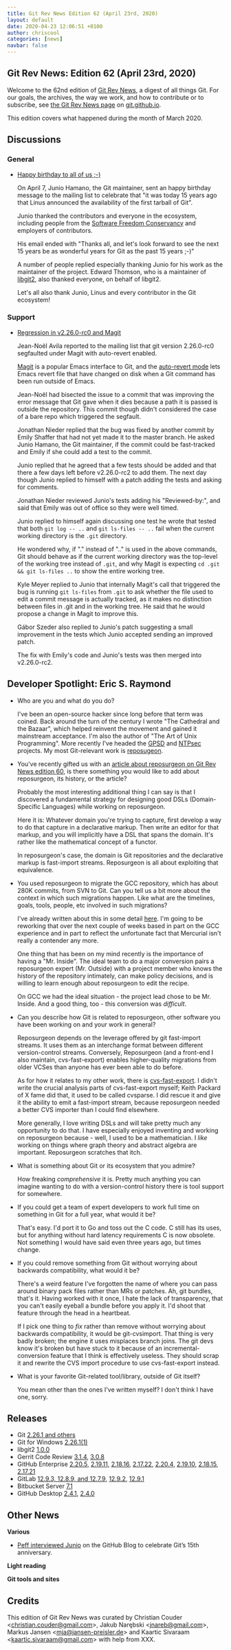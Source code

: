 ```yaml
---
title: Git Rev News Edition 62 (April 23rd, 2020)
layout: default
date: 2020-04-23 12:06:51 +0100
author: chriscool
categories: [news]
navbar: false
---
```


## Git Rev News: Edition 62 (April 23rd, 2020)

Welcome to the 62nd edition of [Git Rev News](https://git.github.io/rev_news/rev_news/),
a digest of all things Git. For our goals, the archives, the way we work, and how to contribute or to
subscribe, see [the Git Rev News page](https://git.github.io/rev_news/rev_news/) on [git.github.io](http://git.github.io).

This edition covers what happened during the month of March 2020.

## Discussions

### General

* [Happy birthday to all of us ;-)](https://lore.kernel.org/git/xmqqzhbmpyh6.fsf@gitster.c.googlers.com/)

  On April 7, Junio Hamano, the Git maintainer, sent an happy birthday
  message to the mailing list to celebrate that "it was today 15 years
  ago that Linus announced the availability of the first tarball of
  Git".

  Junio thanked the contributors and everyone in the ecosystem,
  including people from the [Software Freedom Conservancy](https://sfconservancy.org/)
  and employers of contributors.

  His email ended with "Thanks all, and let's look forward to see the
  next 15 years be as wonderful years for Git as the past 15 years
  ;-)"

  A number of people replied especially thanking Junio for his work as
  the maintainer of the project. Edward Thomson, who is a maintainer
  of [libgit2](https://libgit2.org/), also thanked everyone, on behalf
  of libgit2.

  Let's all also thank Junio, Linus and every contributor in the Git
  ecosystem!

<!---
### Reviews
-->

### Support

* [Regression in v2.26.0-rc0 and Magit](https://lore.kernel.org/git/3091652.KAqcNXvZJ4@cayenne/)

  Jean-Noël Avila reported to the mailing list that git version
  2.26.0-rc0 segfaulted under Magit with auto-revert enabled.

  [Magit](https://magit.vc/) is a popular Emacs interface to Git, and
  the [auto-revert mode](https://magit.vc/manual/magit/Automatic-Reverting-of-File_002dVisiting-Buffers.html)
  lets Emacs revert file that have changed on disk when a Git command
  has been run outside of Emacs.

  Jean-Noël had bisected the issue to a commit that was improving the
  error message that Git gave when it dies because a path it is passed
  is outside the repository. This commit though didn't considered the
  case of a bare repo which triggered the segfault.

  Jonathan Nieder replied that the bug was fixed by another commit by
  Emily Shaffer that had not yet made it to the master branch. He
  asked Junio Hamano, the Git maintainer, if the commit could be
  fast-tracked and Emily if she could add a test to the commit.

  Junio replied that he agreed that a few tests should be added and
  that there a few days left before v2.26.0-rc2 to add them. The next
  day though Junio replied to himself with a patch adding the tests
  and asking for comments.

  Jonathan Nieder reviewed Junio's tests adding his "Reviewed-by:",
  and said that Emily was out of office so they were well timed.

  Junio replied to himself again discussing one test he wrote that
  tested that both `git log -- ..` and `git ls-files -- ..` fail when
  the current working directory is the `.git` directory.

  He wondered why, if "." instead of ".." is used in the above
  commands, Git should behave as if the current working directory was
  the top-level of the working tree instead of `.git`, and why Magit
  is expecting `cd .git && git ls-files ..` to show the entire working
  tree.

  Kyle Meyer replied to Junio that internally Magit's call that
  triggered the bug is running `git ls-files` from `.git` to ask
  whether the file used to edit a commit message is actually tracked,
  as it makes no distinction between files in .git and in the working
  tree. He said that he would propose a change in Magit to improve
  this.

  Gábor Szeder also replied to Junio's patch suggesting a small
  improvement in the tests which Junio accepted sending an improved
  patch.

  The fix with Emily's code and Junio's tests was then merged into
  v2.26.0-rc2.

## Developer Spotlight: Eric S. Raymond

* Who are you and what do you do?

  I've been an open-source hacker since long before that term was coined.
  Back around the turn of the century I wrote "The Cathedral and the
  Bazaar", which helped reinvent the movement and gained it mainstream
  acceptance.  I'm also the author of "The Art of Unix
  Programming".  More recently I've headed the
  [GPSD](https://gpsd.gitlab.io/gpsd/index.html) and
  [NTPsec](https://www.ntpsec.org/) projects.  My most Git-relevant work
  is [reposugeon](http://www.catb.org/esr/reposurgeon/).

* You've recently gifted us with an [article about reposurgeon on Git
  Rev News edition 60](https://git.github.io/rev_news/2020/02/19/edition-60/#the-pros-and-cons-of-reposurgeon-written-by-eric-s-raymond),
  is there something you would like to add about reposurgeon,
  its history, or the article?

  Probably the most interesting additional thing I can say is that I
  discovered a fundamental strategy for designing good DSLs
  (Domain-Specific Languages) while working on reposurgeon.

  Here it is: Whatever domain you're trying to capture, first develop
  a way to do that capture in a declarative markup.  Then write an
  editor for that markup, and you will implicitly have a DSL that
  spans the domain.  It's rather like the mathematical concept
  of a functor.

  In reposurgeon's case, the domain is Git repositories and the
  declarative markup is fast-import streams.  Reposurgeon is all
  about exploiting that equivalence.

* You used reposurgeon to migrate the GCC repository, which has about
  280K commits, from SVN to Git. Can you tell us a bit more about the
  context in which such migrations happen. Like what are the timelines,
  goals, tools, people, etc involved in such migrations?

  I've already written about this in some detail
  [here](http://www.catb.org/~esr/reposurgeon/dvcs-migration-guide.html).
  I'm going to be reworking that over the next couple of weeks based in
  part on the GCC experience and in part to reflect the unfortunate
  fact that Mercurial isn't really a contender any more.

  One thing that has been on my mind recently is the importance of
  having a "Mr. Inside".  The ideal team to do a major conversion pairs
  a reposurgeon expert (Mr. Outside) with a project member who knows the
  history of the repository intimately, can make policy decisions, and
  is willing to learn enough about reposurgeon to edit the recipe.

  On GCC we had the ideal situation - the project lead chose to be
  Mr. Inside.  And a good thing, too - this conversion was *difficult*.

* Can you describe how Git is related to reposurgeon, other software you
  have been working on and your work in general?

  Reposurgeon depends on the leverage offered by git fast-import streams.
  It uses them as an interchange format between different version-control
  streams.  Conversely, Reposurgeon (and a front-end I also maintain,
  cvs-fast-export) enables higher-quality migrations from older VCSes
  than anyone has ever been able to do before.

  As for how it relates to my other work, there is
  [cvs-fast-export](http://www.catb.org/esr/cvs-fast-export/).  I didn't
  write the crucial analysis parts of cvs-fast-export myself; Keith
  Packard of X fame did that, it used to be called cvsparse.  I did
  rescue it and give it the ability to emit a fast-import stream,
  because reposurgeon needed a better CVS importer than I could find
  elsewhere.

  More generally, I love writing DSLs and will take pretty much any
  opportunity to do that. I have especially enjoyed inventing and
  working on reposurgeon because - well, I used to be a mathematician.
  I *like* working on things where graph theory and abstract algebra are
  important.  Reposurgeon scratches that itch.

* What is something about Git or its ecosystem that you admire?

  How freaking *comprehensive* it is.  Pretty much anything you can
  imagine wanting to do with a version-control history there is tool
  support for somewhere.

* If you could get a team of expert developers to work full time on
  something in Git for a full year, what would it be?

  That's easy. I'd port it to Go and toss out the C code. C still has
  its uses, but for anything without hard latency requirements C is now
  obsolete.  Not something I would have said even three years ago, but
  times change.

* If you could remove something from Git without worrying about
  backwards compatibility, what would it be?

  There's a weird feature I've forgotten the name of where you can pass
  around binary pack files rather than MRs or patches.  Ah, git bundles,
  that's it.  Having worked with it once, I hate the lack of
  transparency, that you can't easily eyeball a bundle before you apply
  it.  I'd shoot that feature through the head in a heartbeat.

  If I pick one thing to *fix* rather than remove without worrying about
  backwards compatibility, it would be git-cvsimport.  That thing is
  very badly broken; the engine it uses misplaces branch joins.  The git
  devs know it's broken but have stuck to it because of an
  incremental-conversion feature that I think is effectively
  useless. They should scrap it and rewrite the CVS import procedure to
  use cvs-fast-export instead.

* What is your favorite Git-related tool/library, outside of Git itself?

  You mean other than the ones I've written myself?  I don't think I
  have one, sorry.

## Releases

+ Git [2.26.1 and others](https://public-inbox.org/git/xmqqy2qy7xn8.fsf@gitster.c.googlers.com/)
+ Git for Windows [2.26.1(1)](https://github.com/git-for-windows/git/releases/tag/v2.26.1.windows.1)
+ libgit2 [1.0.0](https://github.com/libgit2/libgit2/releases/tag/v1.0.0)
+ Gerrit Code Review [3.1.4](https://www.gerritcodereview.com/3.1.html#314),
[3.0.8](https://www.gerritcodereview.com/3.0.html#308)
+ GitHub Enterprise [2.20.5](https://enterprise.github.com/releases/2.20.5/notes),
[2.19.11](https://enterprise.github.com/releases/2.19.11/notes),
[2.18.16](https://enterprise.github.com/releases/2.18.16/notes),
[2.17.22](https://enterprise.github.com/releases/2.17.22/notes),
[2.20.4](https://enterprise.github.com/releases/2.20.4/notes),
[2.19.10](https://enterprise.github.com/releases/2.19.10/notes),
[2.18.15](https://enterprise.github.com/releases/2.18.15/notes),
[2.17.21](https://enterprise.github.com/releases/2.17.21/notes)
+ GitLab [12.9.3, 12.8.9, and 12.7.9](https://about.gitlab.com/releases/2020/04/14/critical-security-release-gitlab-12-dot-9-dot-3-released/),
[12.9.2](https://about.gitlab.com/releases/2020/03/31/gitlab-12-9-2-released/),
[12.9.1](https://about.gitlab.com/releases/2020/03/26/security-release-12-dot-9-dot-1-released/)
+ Bitbucket Server [7.1](https://confluence.atlassian.com/bitbucketserver/bitbucket-server-release-notes-872139866.html)
+ GitHub Desktop [2.4.1](https://desktop.github.com/release-notes/),
[2.4.0](https://desktop.github.com/release-notes/)

## Other News

__Various__

* [Peff interviewed Junio](https://github.blog/2020-04-07-celebrating-15-years-of-git-an-interview-with-git-maintainer-junio-hamano/)
  on the GitHub Blog to celebrate Git’s 15th anniversary.

__Light reading__


__Git tools and sites__


## Credits

This edition of Git Rev News was curated by
Christian Couder &lt;<christian.couder@gmail.com>&gt;,
Jakub Narębski &lt;<jnareb@gmail.com>&gt;,
Markus Jansen &lt;<mja@jansen-preisler.de>&gt; and
Kaartic Sivaraam &lt;<kaartic.sivaraam@gmail.com>&gt;
with help from XXX.
